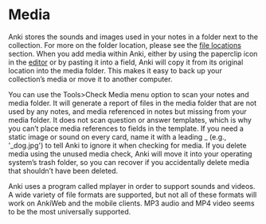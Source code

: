 # Media

Anki stores the sounds and images used in your notes in a folder next to
the collection. For more on the folder location, please see the [file
locations](files.md) section. When you add media within Anki, either by
using the paperclip icon in the [editor](editing.md) or by pasting it into
a field, Anki will copy it from its original location into the media
folder. This makes it easy to back up your collection’s media or move it
to another computer.

You can use the Tools&gt;Check Media menu option to scan your notes and
media folder. It will generate a report of files in the media folder
that are not used by any notes, and media referenced in notes but
missing from your media folder. It does not scan question or answer
templates, which is why you can’t place media references to fields in
the template. If you need a static image or sound on every card, name it
with a leading \_ (e.g., '\_dog.jpg') to tell Anki to ignore it when
checking for media. If you delete media using the unused media check,
Anki will move it into your operating system’s trash folder, so you can
recover if you accidentally delete media that shouldn’t have been
deleted.

Anki uses a program called mplayer in order to support sounds and
videos. A wide variety of file formats are supported, but not all of
these formats will work on AnkiWeb and the mobile clients. MP3 audio and
MP4 video seems to be the most universally supported.
